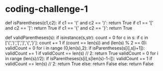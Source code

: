 # coding-challenge-1
def isParentheses(c1,c2):
    if c1 == '(' and c2 == ')':
        return True
    if c1 == '[' and c2 == ']':
        return True
    if c1 == '{' and c2 == '}':
        return True
    
    
def validParentheses(s): 
    if isinstance(s,str):
        count = 0
        for c in s:
            if c in ['(',')','[',']','{','}']:
                count += 1
        if (count == len(s)) and (len(s) % 2 == 0):
            validCount = 0
            for i in range (0,len(s),2):
                if isParentheses(s[i],s[i+1]): 
                    validCount += 1
            if validCount == len(s) // 2:
                return True
            validCount = 0
            for i in range (len(s)//2):
                if isParentheses(s[i],s[len(s)-1-i]):
                    validCount += 1
            if validCount == len(s) // 2:
                return True
            else:
                return False
        else:
            return False 
